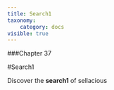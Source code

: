 ```yaml
---
title: Search1
taxonomy:
    category: docs
visible: true
---
```


###Chapter 37

#Search1

Discover the **search1** of sellacious 